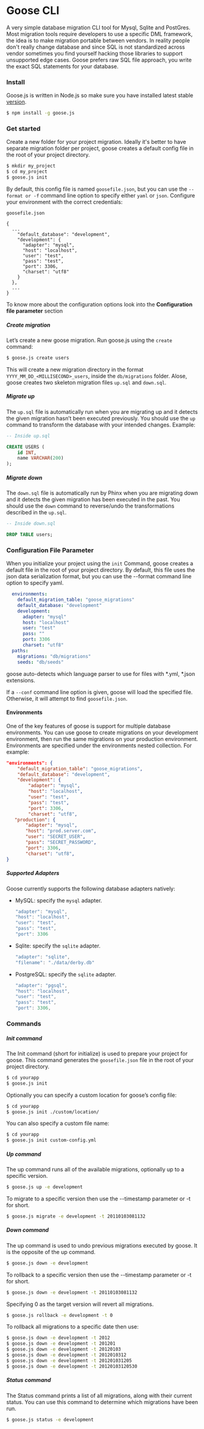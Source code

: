 # Goose CLI
A very simple database migration CLI tool for Mysql, Sqlite and PostGres. Most migration tools require developers to use a specific DML framework, the idea is to make migration portable between vendors. In reality people don't really change database and since SQL is not standardized across vendor sometimes you find yourself hacking those libraries to support unsupported edge cases. Goose prefers raw SQL file approach, you write the exact SQL statements for your database.

### Install

Goose.js is written in Node.js so make sure you have installed latest stable [version](https://nodejs.org/en/download/).

```Bash
$ npm install -g goose.js
```

### Get started

Create a new folder for your project migration. Ideally it's better to have separate migration folder per project, goose creates a default config file in the root of your project directory.
```Bash
$ mkdir my_project
$ cd my_project
$ goose.js init
```

By default, this config file is named `goosefile.json`, but you can use the `--format or -f` command line option to specify either `yaml` or `json`. Configure your environment with the correct credentials:

```
goosefile.json

{
  ...
    "default_database": "development",
    "development": {
      "adapter": "mysql",
      "host": "localhost",
      "user": "test",
      "pass": "test",
      "port": 3306,
      "charset": "utf8"
    }
  },
  ...
}
```
To know more about the configuration options look into the **Configuration file parameter** section

##### Create migration
Let’s create a new goose migration. Run goose.js using the `create` command:

```Bash
$ goose.js create users
```

This will create a new migration directory in the format `YYYY_MM_DD_<MILLISECOND>_users`, inside the `db/migrations` folder. Alose, goose creates two skeleton migration files `up.sql` and `down.sql`.

##### Migrate up
The `up.sql` file is automatically run when you are migrating up and it detects the given migration hasn’t been executed previously. You should use the `up` command to transform the database with your intended changes. Example:
```SQL
-- Inside up.sql

CREATE USERS (
    id INT,
    name VARCHAR(200)
);
```

##### Migrate down
The `down.sql` file is automatically run by Phinx when you are migrating down and it detects the given migration has been executed in the past. You should use the `down` command to reverse/undo the transformations described in the `up.sql`.
```SQL
-- Inside down.sql

DROP TABLE users;
```

### Configuration File Parameter
When you initialize your project using the `init` Command, goose creates a default file in the root of your project directory. By default, this file uses the json data serialization format, but you can use the --format command line option to specify yaml.

```YAML
  environments: 
    default_migration_table: "goose_migrations"
    default_database: "development"
    development: 
      adapter: "mysql"
      host: "localhost"
      user: "test"
      pass: ""
      port: 3306
      charset: "utf8"
  paths: 
    migrations: "db/migrations"
    seeds: "db/seeds"
```
goose auto-detects which language parser to use for files with *.yml, *.json extensions.

If a `--conf` command line option is given, goose will load the specified file. Otherwise, it will attempt to find `goosefile.json`.

#### Environments
One of the key features of goose is support for multiple database environments. You can use goose to create migrations on your development environment, then run the same migrations on your production environment. Environments are specified under the environments nested collection. For example:
```json
"environments": {
    "default_migration_table": "goose_migrations",
    "default_database": "development",
    "development": {
        "adapter": "mysql",
        "host": "localhost",
        "user": "test",
        "pass": "test",
        "port": 3306,
        "charset": "utf8",
   "production": {
       "adapter": "mysql",
       "host": "prod.server.com",
       "user": "SECRET_USER",
       "pass": "SECRET_PASSWORD",
       "port": 3306,
       "charset": "utf8", 
}
```

##### Supported Adapters
Goose currently supports the following database adapters natively:

- MySQL: specify the `mysql` adapter.
    ```javascript 1.8
    "adapter": "mysql",
    "host": "localhost",
    "user": "test",
    "pass": "test",
    "port": 3306
    ```
- Sqlite: specify the `sqlite` adapter.
    ```javascript 1.8
    "adapter": "sqlite",
    "filename": "./data/derby.db"
    ```
    
- PostgreSQL: specify the `sqlite` adapter.
    ```javascript 1.8
    "adapter": "pgsql",
    "host": "localhost",
    "user": "test",
    "pass": "test",
    "port": 3306,
    ```



### Commands

##### Init command
The Init command (short for initialize) is used to prepare your project for goose. This command generates the `goosefile.json` file in the root of your project directory.
```Bash
$ cd yourapp
$ goose.js init
```

Optionally you can specify a custom location for goose’s config file:
```Bash
$ cd yourapp
$ goose.js init ./custom/location/
```

You can also specify a custom file name:

```Bash
$ cd yourapp
$ goose.js init custom-config.yml
```

##### Up command
The up command runs all of the available migrations, optionally up to a specific version.

```Bash
$ goose.js up -e development
```
To migrate to a specific version then use the --timestamp parameter or -t for short.

```Bash
$ goose.js migrate -e development -t 20110103081132
```

##### Down command
The up command is used to undo previous migrations executed by goose. It is the opposite of the up command.

```Bash
$ goose.js down -e development
```
To rollback to a specific version then use the --timestamp parameter or -t for short.

```Bash
$ goose.js down -e development -t 20110103081132
```

Specifying 0 as the target version will revert all migrations.

```Bash
$ goose.js rollback -e development -t 0
```

To rollback all migrations to a specific date then use:

```Bash
$ goose.js down -e development -t 2012
$ goose.js down -e development -t 201201
$ goose.js down -e development -t 20120103
$ goose.js down -e development -t 2012010312
$ goose.js down -e development -t 201201031205
$ goose.js down -e development -t 20120103120530
```

##### Status command
The Status command prints a list of all migrations, along with their current status. You can use this command to determine which migrations have been run.

```Bash
$ goose.js status -e development
```
